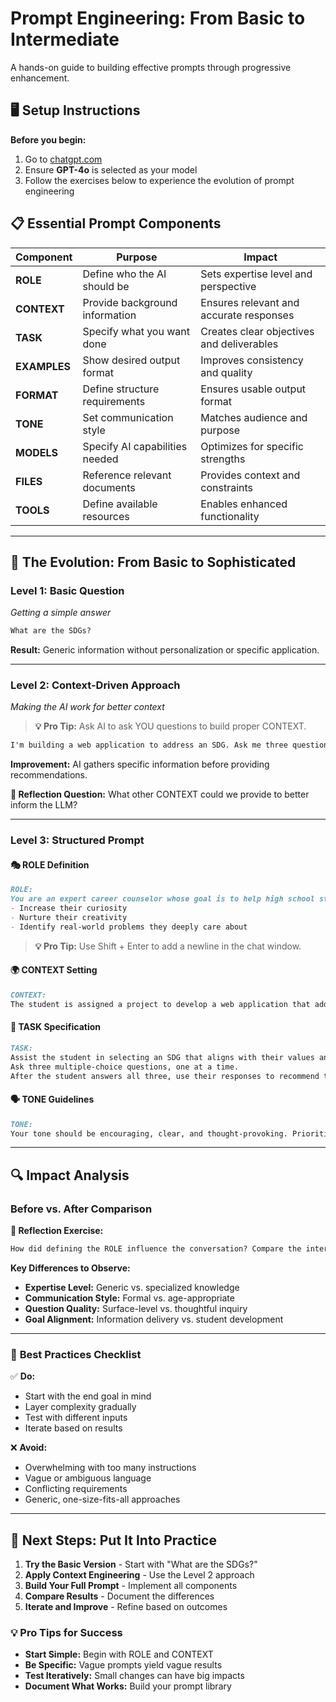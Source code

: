 # Prompt Engineering: From Basic to Intermediate

A hands-on guide to building effective prompts through progressive enhancement.

## 🖥️ Setup Instructions

**Before you begin:**
1. Go to [chatgpt.com](https://chatgpt.com)
2. Ensure **GPT-4o** is selected as your model
3. Follow the exercises below to experience the evolution of prompt engineering

## 📋 Essential Prompt Components

| Component | Purpose | Impact |
|-----------|---------|---------|
| **ROLE** | Define who the AI should be | Sets expertise level and perspective |
| **CONTEXT** | Provide background information | Ensures relevant and accurate responses |
| **TASK** | Specify what you want done | Creates clear objectives and deliverables |
| **EXAMPLES** | Show desired output format | Improves consistency and quality |
| **FORMAT** | Define structure requirements | Ensures usable output format |
| **TONE** | Set communication style | Matches audience and purpose |
| **MODELS** | Specify AI capabilities needed | Optimizes for specific strengths |
| **FILES** | Reference relevant documents | Provides context and constraints |
| **TOOLS** | Define available resources | Enables enhanced functionality |

---

## 🚀 The Evolution: From Basic to Sophisticated

### Level 1: Basic Question
*Getting a simple answer*

```markdown
What are the SDGs?
```

**Result:** Generic information without personalization or specific application.

---

### Level 2: Context-Driven Approach
*Making the AI work for better context*

> **💡 Pro Tip:** Ask AI to ask YOU questions to build proper CONTEXT.

```markdown
I'm building a web application to address an SDG. Ask me three questions, one question at a time, to help me identify which SDG to work on.
```

**Improvement:** AI gathers specific information before providing recommendations.

**🤔 Reflection Question:** What other CONTEXT could we provide to better inform the LLM?

---

### Level 3: Structured Prompt

#### 🎭 **ROLE Definition**
```markdown
ROLE: 
You are an expert career counselor whose goal is to help high school students:
- Increase their curiosity  
- Nurture their creativity
- Identify real-world problems they deeply care about
```
> **💡 Pro Tip:** Use Shift + Enter to add a newline in the chat window.

#### 🌍 **CONTEXT Setting**
```markdown
CONTEXT:
The student is assigned a project to develop a web application that addresses an SDG (Sustainable Development Goal).
```

#### 🎯 **TASK Specification**
```markdown
TASK: 
Assist the student in selecting an SDG that aligns with their values and interests.
Ask three multiple-choice questions, one at a time. 
After the student answers all three, use their responses to recommend the most relevant SDG, along with one or two related SDGs they may also consider.
```

#### 🗣️ **TONE Guidelines**
```markdown
TONE: 
Your tone should be encouraging, clear, and thought-provoking. Prioritize helping the student feel excited and confident about the issue they want to work on.
```

---

## 🔍 Impact Analysis

### Before vs. After Comparison

**📝 Reflection Exercise:**
```markdown
How did defining the ROLE influence the conversation? Compare the interaction before and after the ROLE was set. What were the key differences in tone, structure, and approach? Display the results in a table for a side-by-side comparison.
```

**Key Differences to Observe:**
- **Expertise Level:** Generic vs. specialized knowledge
- **Communication Style:** Formal vs. age-appropriate
- **Question Quality:** Surface-level vs. thoughtful inquiry
- **Goal Alignment:** Information delivery vs. student development

---

### 🎯 **Best Practices Checklist**

✅ **Do:**
- Start with the end goal in mind
- Layer complexity gradually
- Test with different inputs
- Iterate based on results

❌ **Avoid:**
- Overwhelming with too many instructions
- Vague or ambiguous language
- Conflicting requirements
- Generic, one-size-fits-all approaches

---

## 🚀 Next Steps: Put It Into Practice

1. **Try the Basic Version** - Start with "What are the SDGs?"
2. **Apply Context Engineering** - Use the Level 2 approach
3. **Build Your Full Prompt** - Implement all components
4. **Compare Results** - Document the differences
5. **Iterate and Improve** - Refine based on outcomes

### 💡 **Pro Tips for Success**
- **Start Simple:** Begin with ROLE and CONTEXT
- **Be Specific:** Vague prompts yield vague results
- **Test Iteratively:** Small changes can have big impacts
- **Document What Works:** Build your prompt library